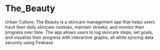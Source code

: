 # The_Beauty
Urban Culture: The Beauty is a skincare management app that helps users track their daily skincare routines, maintain streaks, and monitor their progress over time. The app allows users to log skincare steps, set goals, and visualize their progress with interactive graphs, all while syncing data securely using Firebase.
